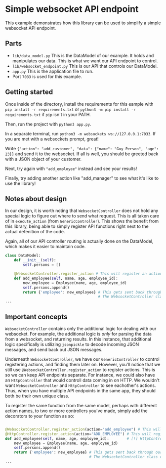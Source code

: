 # Simple websocket API endpoint

This example demonstrates how this library can be used to simplify a simple websocket API endpoint.

## Parts

 - `lib/data_model.py` This is the DataModel of our example. It holds and manipulates our data. This is what we want our API endpoint to control.
 - `lib/websocket_endpoint.py` This is our API that controls our DataModel. 
 - `app.py` This is the application file to run.
 - Port `7033` is used for this example.

## Getting started

Once inside of the directory, install the requirements for this eample with `pip install -r requirements.txt` or `python3 -m pip install -r requirements.txt` if `pip` isn't in your PATH.

Then, run the project with `python3 app.py`.

In a separate terminal, run `python3 -m websockets ws://127.0.0.1:7033`. If you are met with a websockets prompt, great!

Write `{"action": "add_customer", "data": {"name": "Guy Person", "age": 23}}` and send it to the websocket. If all is well, you should be greeted back with a JSON object of your customer.

Next, try again with `"add_employee"` instead and see your results!

Finally, try adding another action like "add_manager" to see what it's like to use the library!

## Notes about design

In our design, it is worth noting that `WebsocketController` does not hold any special logic to figure out where to send what request. This is all taken care of in `execute_action` (from `GenericController`). This shows the benefit from this library, being able to simply register API functions right next to the actual defenition of the code. 

Again, all of our API controller routing is actually done on the DataModel, which makes it easier to maintain code. 

```python
class DataModel:
    def __init__(self):
        self.persons = []

    @WebsocketController.register_action # This will register an action "add_employee" that we can then call from a client websocket.
    def add_employee(self, name, age, employee_id):
        new_employee = Employee(name, age, employee_id)
        self.persons.append()
        return {'employee': new_employee} # This gets sent back through our websocket controller. 
                                          # The WebsocketController class decides how to handle the data we send back.
...
```

## Important concepts

`WebsocketController` contains only the additional logic for dealing with our websocket. For example, the additional logic is *only* for parsing the data from a websocket, and returning results. In this instance, that additional logic specifically is utilizing `jsonpickle` to decode incoming JSON messages, and send back out JSON messages.

Underneath `WebsocketController`, we have our `GenericController` to control registering actions, and finding them later on. However, you'll notice that we still use `@WebsocketController.register_action` to register actions. This is so we can keep API endpoints separate. For instance, we could also have an `HttpController` that would controll data coming in on HTTP. We wouldn't want `WebsocketController` and `HttpController` to see eachother's actions. Thus, when you have multiple API endpoints in the same app, they should both be their own unique class. 

To register the same function from the same model, perhaps with different action names, to two or more controllers you've made, simply add the decorators to your function as so:
```python

@WebsocketController.register_action(action="add_employee") # This will register an action only on WebsocketController
@HttpController.register_action(action="ADD_EMPLOYEE") # This will register an action only on HttpController            
def add_employee(self, name, age, employee_id):        # [!] HttpController isn't actually defined in this example project! [!] 
    new_employee = Employee(name, age, employee_id)
    self.persons.append()
    return {'employee': new_employee} # This gets sent back through our websocket controller. 
                                      # The WebsocketController class decides how to handle the data we send back.
...
```
